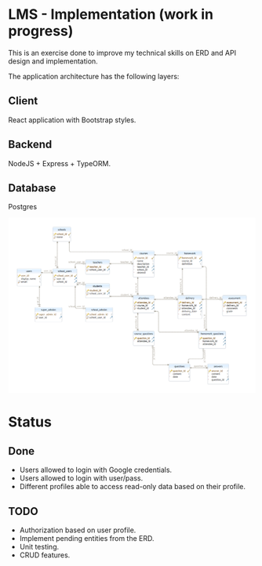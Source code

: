 # LMS - Implementation (work in progress)

This is an exercise done to improve my technical skills on ERD and API design and implementation.

The application architecture has the following layers:

## Client

React application with Bootstrap styles.

## Backend

NodeJS + Express + TypeORM.

## Database

Postgres

![ERD](docs/erd.png)

# Status

## Done
- Users allowed to login with Google credentials.
- Users allowed to login with user/pass.
- Different profiles able to access read-only data based on their profile.

## TODO
- Authorization based on user profile.
- Implement pending entities from the ERD.
- Unit testing.
- CRUD features.
